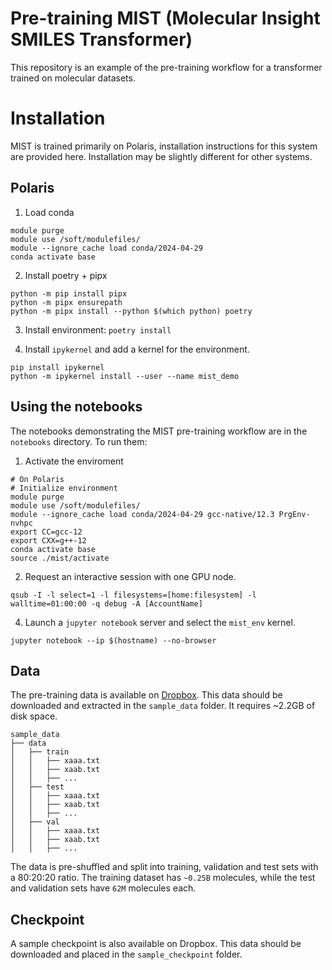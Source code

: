 # Pre-training MIST (Molecular Insight SMILES Transformer)
This repository is an example of the pre-training workflow for a transformer trained on molecular datasets.

# Installation

MIST is trained primarily on Polaris, installation instructions for this system are provided here. 
Installation may be slightly different for other systems.

## Polaris

1. Load conda
```shell
module purge
module use /soft/modulefiles/
module --ignore_cache load conda/2024-04-29
conda activate base
```

2. Install poetry + pipx
```shell
python -m pip install pipx
python -m pipx ensurepath
python -m pipx install --python $(which python) poetry
```

3. Install environment: `poetry install`

4. Install `ipykernel` and add a kernel for the environment.
```shell
pip install ipykernel
python -m ipykernel install --user --name mist_demo
```

## Using the notebooks

The notebooks demonstrating the MIST pre-training workflow are in the `notebooks` directory. To run them:
1. Activate the enviroment
```shell
# On Polaris
# Initialize environment
module purge
module use /soft/modulefiles/
module --ignore_cache load conda/2024-04-29 gcc-native/12.3 PrgEnv-nvhpc
export CC=gcc-12
export CXX=g++-12
conda activate base
source ./mist/activate
```
2. Request an interactive session with one GPU node.
```
qsub -I -l select=1 -l filesystems=[home:filesystem] -l walltime=01:00:00 -q debug -A [AccountName]
```
4. Launch a `jupyter notebook`  server and select the `mist_env` kernel.
```
jupyter notebook --ip $(hostname) --no-browser
```

## Data

The pre-training data is available on [Dropbox](https://www.dropbox.com/scl/fo/3z1lklbper07ojtp5t4iu/AHUEJ_3j5_CRVpWmcGLW3kQ?rlkey=2818imymvf5mk5byz0c7ei1ij&dl=0).
This data should be downloaded and extracted in the `sample_data` folder. It requires ~2.2GB of disk space.

```
sample_data
├── data
│   ├── train
│   │   ├── xaaa.txt
│   │   ├── xaab.txt
│   │   ├── ...
│   ├── test
│   │   ├── xaaa.txt
│   │   ├── xaab.txt
│   │   ├── ...
│   ├── val
│   │   ├── xaaa.txt
│   │   ├── xaab.txt
│   │   ├── ...
```

The data is pre-shuffled and split into training, validation and test sets with a 80:20:20 ratio. 
The training dataset has `~0.25B` molecules, while the test and validation sets have `62M` molecules each.

## Checkpoint

A sample checkpoint is also available on Dropbox. This data should be downloaded and placed in the `sample_checkpoint` folder.
